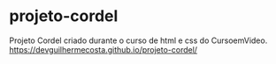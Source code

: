 # projeto-cordel
 Projeto Cordel criado durante o curso de html e css do CursoemVideo.
 https://devguilhermecosta.github.io/projeto-cordel/
